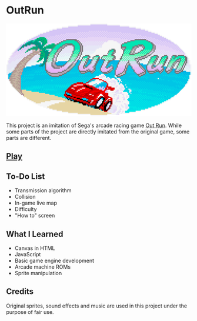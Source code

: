 # OutRun
<div align="center">
<img src="./readme-images/logo.gif" >
</div>

This project is an imitation of Sega's arcade racing game <a href="https://en.wikipedia.org/wiki/Out_Run">Out Run</a>. While some parts of the project are directly imitated from the original game, some parts are different.

## [Play](https://biarmic.github.io/outrun-js/)

## To-Do List
* Transmission algorithm
* Collision
* In-game live map
* Difficulty
* "How to" screen

## What I Learned
* Canvas in HTML
* JavaScript
* Basic game engine development
* Arcade machine ROMs
* Sprite manipulation

## Credits
Original sprites, sound effects and music are used in this project under the purpose of fair use.
